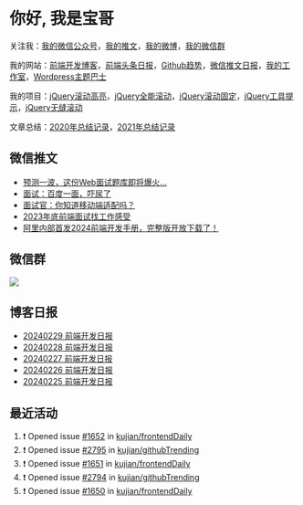 
# 你好, 我是宝哥

关注我：[我的微信公众号](https://open.weixin.qq.com/qr/code?username=caibaojian_com)，[我的推文](https://weixin.qdkfweb.cn/)，[我的微博](https://weibo.com/kujian)，[我的微信群](https://qdkfweb.cn/go/weixinqun)

我的网站：[前端开发博客](https://qdkfweb.cn/)，[前端头条日报](https://toutiao.qdkfweb.cn/)，[Github趋势](https://github.qdkfweb.cn/)，[微信推文日报](https://weixin.qdkfweb.cn/)，[我的工作室](https://diy.qdkfweb.cn/)，[Wordpress主题巴士](https://wp.qdkfweb.cn/)

我的项目：[jQuery滚动高亮](https://github.com/kujian/scrollHighlight)，[jQuery全能滚动](https://github.com/kujian/power-slider)，[jQuery滚动固定](https://github.com/kujian/scrollfix)，[jQuery工具提示](https://github.com/kujian/tooltip)，[jQuery无缝滚动](http://github.com/kujian/scrollForever)

文章总结：[2020年总结记录](https://mp.weixin.qq.com/s/u0YW8BFWYLquVauhHrkSMQ)，[2021年总结记录](https://mp.weixin.qq.com/s/zMnxIpxMdDrIyuLxHRnSPw)


## 微信推文

<!-- BLOG-POST-LIST:START -->
- [预测一波，这份Web面试题库即将爆火…](https://weixin.qdkfweb.cn/40638.html)
- [面试：百度一面，吓尿了](https://weixin.qdkfweb.cn/40589.html)
- [面试官：你知道移动端适配吗？](https://weixin.qdkfweb.cn/40554.html)
- [2023年底前端面试找工作感受](https://weixin.qdkfweb.cn/40497.html)
- [阿里内部首发2024前端开发手册，完整版开放下载了！](https://weixin.qdkfweb.cn/40466.html)
<!-- BLOG-POST-LIST:END -->

## 微信群

![](https://qdkfweb.cn/d/uploads/2023/12/wechat.png?d=20240112)

## 博客日报

<!-- DAILY:START -->
- [20240229 前端开发日报](https://qdkfweb.cn/fe-daily-20240229.html)
- [20240228 前端开发日报](https://qdkfweb.cn/fe-daily-20240228.html)
- [20240227 前端开发日报](https://qdkfweb.cn/fe-daily-20240227.html)
- [20240226 前端开发日报](https://qdkfweb.cn/fe-daily-20240226.html)
- [20240225 前端开发日报](https://qdkfweb.cn/fe-daily-20240225.html)
<!-- DAILY:END -->


## 最近活动

<!--START_SECTION:activity-->
1. ❗ Opened issue [#1652](https://github.com/kujian/frontendDaily/issues/1652) in [kujian/frontendDaily](https://github.com/kujian/frontendDaily)
2. ❗ Opened issue [#2795](https://github.com/kujian/githubTrending/issues/2795) in [kujian/githubTrending](https://github.com/kujian/githubTrending)
3. ❗ Opened issue [#1651](https://github.com/kujian/frontendDaily/issues/1651) in [kujian/frontendDaily](https://github.com/kujian/frontendDaily)
4. ❗ Opened issue [#2794](https://github.com/kujian/githubTrending/issues/2794) in [kujian/githubTrending](https://github.com/kujian/githubTrending)
5. ❗ Opened issue [#1650](https://github.com/kujian/frontendDaily/issues/1650) in [kujian/frontendDaily](https://github.com/kujian/frontendDaily)
<!--END_SECTION:activity-->
